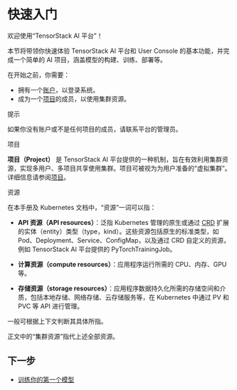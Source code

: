 # 快速入门

欢迎使用“TensorStack AI 平台”！

本节将带领你快速体验 TensorStack AI 平台和 User Console 的基本功能，并完成一个简单的 AI 项目，涵盖模型的构建、训练、部署等。

在开始之前，你需要：

* 拥有一个[账户](../security/account.md)，以登录系统。
* 成为一个[项目](../security/project.md)的成员，以使用集群资源。

<aside class="note tip">
<div class="title">提示</div>

如果你没有账户或不是任何项目的成员，请联系平台的管理员。

</aside>

<aside class="note info">
<div class="title">项目</div>

**项目（Project）** 是 TensorStack AI 平台提供的一种机制，旨在有效利用集群资源，实现多用户、多项目共享使用集群。项目可被视为为用户准备的“虚拟集群”。详细信息请参阅[项目](../security/project.md)。

</aside>

<aside class="note info">
<div class="title">资源</div>

在本手册及 Kubernetes 文档中，“资源”一词可以指：

* <b>API 资源（API resources）</b>：泛指 Kubernetes 管理的原生或通过 <a target="_blank" rel="noopener noreferrer" href="https://kubernetes.io/docs/concepts/extend-kubernetes/api-extension/custom-resources/">CRD</a> 扩展的实体（entity）类型（type，kind）。这些资源包括原生的标准类型，如 Pod、Deployment、Service、ConfigMap，以及通过 CRD 自定义的资源，例如 TensorStack AI 平台提供的 PyTorchTrainingJob。

* <b>计算资源（compute resources）</b>：应用程序运行所需的 CPU、内存、GPU 等。

* <b>存储资源（storage resources）</b>：应用程序数据持久化所需的存储空间和介质，包括本地存储、网络存储、云存储服务等，在 Kubernetes 中通过 PV 和 PVC 等 API 进行管理。

一般可根据上下文判断其具体所指。

正文中的“集群资源”指代上述全部资源。

</aside>

## 下一步

* [训练你的第一个模型](./training-first-model.md)
